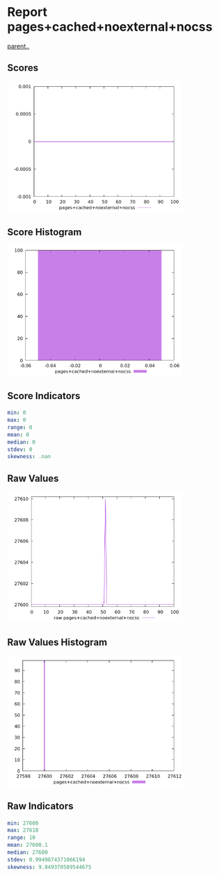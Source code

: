 # Report pages+cached+noexternal+nocss

[parent..](./..)  


## Scores

![score](./score.png)  

## Score Histogram

![hist](./hist.png)  

## Score Indicators

```yaml
min: 0
max: 0
range: 0
mean: 0
median: 0
stdev: 0
skewness: .nan

```

## Raw Values

![raw](./raw.png)  

## Raw Values Histogram

![raw hist](./raw_hist.png)  

## Raw Indicators

```yaml
min: 27600
max: 27610
range: 10
mean: 27600.1
median: 27600
stdev: 0.9949874371066194
skewness: 9.849370589544675

```

<style>
  img {
    max-width: 80%;
  }
</style>
      
